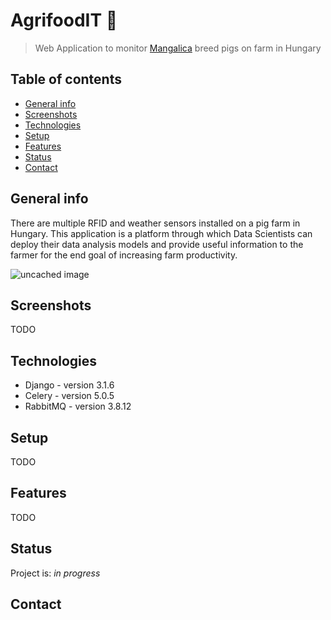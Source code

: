 # AgrifoodIT 🐷
> Web Application to monitor [Mangalica](https://en.wikipedia.org/wiki/Mangalica) breed pigs on farm in Hungary

## Table of contents
* [General info](#general-info)
* [Screenshots](#screenshots)
* [Technologies](#technologies)
* [Setup](#setup)
* [Features](#features)
* [Status](#status)
* [Contact](#contact)

## General info
There are multiple RFID and weather sensors installed on a pig farm in Hungary.
This application is a platform through which Data Scientists can deploy their
data analysis models and provide useful information to the farmer for the end goal
of increasing farm productivity.

![uncached image](http://www.plantuml.com/plantuml/proxy?cache=no&src=https://raw.githubusercontent.com/NobleAscent/AgrifoodIT/main/docs/UsageSequence.puml)

## Screenshots
TODO

## Technologies
* Django - version 3.1.6
* Celery - version 5.0.5
* RabbitMQ - version 3.8.12

## Setup
TODO

## Features
TODO

## Status
Project is: _in progress_

## Contact